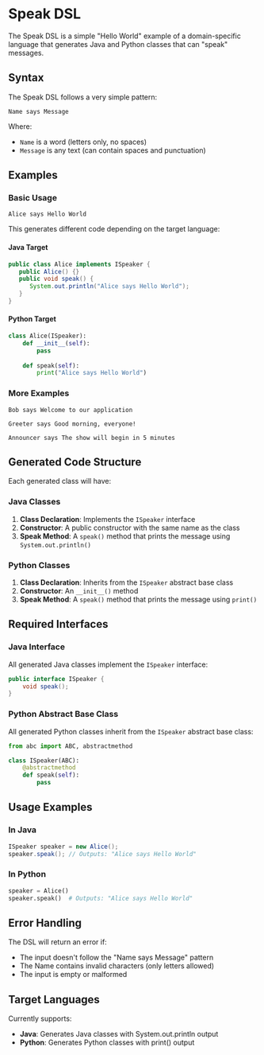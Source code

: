 # Speak DSL

The Speak DSL is a simple "Hello World" example of a domain-specific language that generates Java and Python classes that can "speak" messages.

## Syntax

The Speak DSL follows a very simple pattern:

```
Name says Message
```

Where:
- `Name` is a word (letters only, no spaces)
- `Message` is any text (can contain spaces and punctuation)

## Examples

### Basic Usage

```
Alice says Hello World
```

This generates different code depending on the target language:

#### Java Target
```java
public class Alice implements ISpeaker {
   public Alice() {}
   public void speak() {
      System.out.println("Alice says Hello World");
   }
}
```

#### Python Target
```python
class Alice(ISpeaker):
    def __init__(self):
        pass
    
    def speak(self):
        print("Alice says Hello World")
```

### More Examples

```
Bob says Welcome to our application
```

```
Greeter says Good morning, everyone!
```

```
Announcer says The show will begin in 5 minutes
```

## Generated Code Structure

Each generated class will have:

### Java Classes
1. **Class Declaration**: Implements the `ISpeaker` interface
2. **Constructor**: A public constructor with the same name as the class
3. **Speak Method**: A `speak()` method that prints the message using `System.out.println()`

### Python Classes
1. **Class Declaration**: Inherits from the `ISpeaker` abstract base class
2. **Constructor**: An `__init__()` method
3. **Speak Method**: A `speak()` method that prints the message using `print()`

## Required Interfaces

### Java Interface
All generated Java classes implement the `ISpeaker` interface:

```java
public interface ISpeaker {
    void speak();
}
```

### Python Abstract Base Class
All generated Python classes inherit from the `ISpeaker` abstract base class:

```python
from abc import ABC, abstractmethod

class ISpeaker(ABC):
    @abstractmethod
    def speak(self):
        pass
```

## Usage Examples

### In Java
```java
ISpeaker speaker = new Alice();
speaker.speak(); // Outputs: "Alice says Hello World"
```

### In Python
```python
speaker = Alice()
speaker.speak()  # Outputs: "Alice says Hello World"
```

## Error Handling

The DSL will return an error if:
- The input doesn't follow the "Name says Message" pattern
- The Name contains invalid characters (only letters allowed)
- The input is empty or malformed

## Target Languages

Currently supports:
- **Java**: Generates Java classes with System.out.println output
- **Python**: Generates Python classes with print() output 